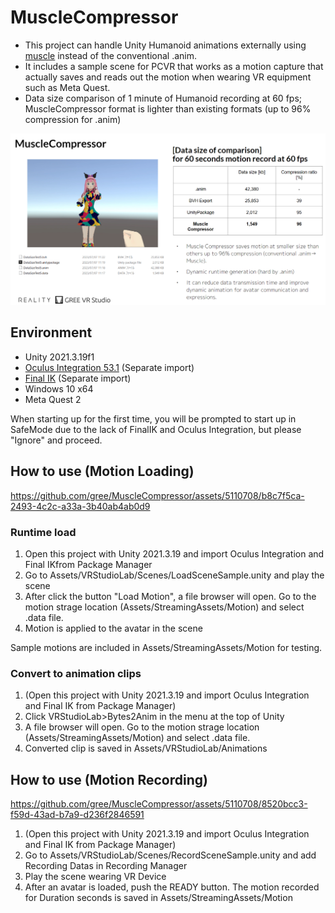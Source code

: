 # MuscleCompressor

- This project can handle Unity Humanoid animations externally using [muscle](https://docs.unity3d.com/2017.4/Documentation/Manual/MuscleDefinitions.html) instead of the conventional .anim.
- It includes a sample scene for PCVR that works as a motion capture that actually saves and reads out the motion when wearing VR equipment such as Meta Quest.
- Data size comparison of 1 minute of Humanoid recording at 60 fps; MuscleCompressor format is lighter than existing formats (up to 96% compression for .anim)

![image](https://github.com/gree/MuscleCompressor/blob/readme-imgs/imgs/MuscleCompressor.png?raw=true)


## Environment
- Unity 2021.3.19f1
- [Oculus Integration 53.1](https://developer.oculus.com/downloads/package/unity-integration/53.1) (Separate import)
- [Final IK](https://assetstore.unity.com/?q=Final%20IK&orderBy=1) (Separate import)
- Windows 10 x64
- Meta Quest 2

When starting up for the first time, you will be prompted to start up in SafeMode due to the lack of FinalIK and Oculus Integration, but please "Ignore" and proceed.

## How to use (Motion Loading)

https://github.com/gree/MuscleCompressor/assets/5110708/b8c7f5ca-2493-4c2c-a33a-3b40ab4ab0d9

### Runtime load
1. Open this project with Unity 2021.3.19 and import Oculus Integration and Final IKfrom Package Manager
2. Go to Assets/VRStudioLab/Scenes/LoadSceneSample.unity and play the scene
3. After click the button "Load Motion", a file browser will open. Go to the motion strage location (Assets/StreamingAssets/Motion) and select .data file.
4. Motion is applied to the avatar in the scene

Sample motions are included in Assets/StreamingAssets/Motion for testing.

### Convert to animation clips
1. (Open this project with Unity 2021.3.19 and import Oculus Integration and Final IK from Package Manager)
2. Click VRStudioLab>Bytes2Anim in the menu at the top of Unity
3. A file browser will open. Go to the motion strage location (Assets/StreamingAssets/Motion) and select .data file.
4. Converted clip is saved in Assets/VRStudioLab/Animations

## How to use (Motion Recording)

https://github.com/gree/MuscleCompressor/assets/5110708/8520bcc3-f59d-43ad-b7a9-d236f2846591

1. (Open this project with Unity 2021.3.19 and import Oculus Integration and Final IK from Package Manager)
2. Go to Assets/VRStudioLab/Scenes/RecordSceneSample.unity and add Recording Datas in Recording Manager
3. Play the scene wearing VR Device
4. After an avatar is loaded, push the READY button. The motion recorded for Duration seconds is saved in Assets/StreamingAssets/Motion




